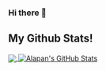 ### Hi there 👋

<!--
**deepak7panwar/deepak7panwar** is a ✨ _special_ ✨ repository because its `README.md` (this file) appears on your GitHub profile.

Here are some ideas to get you started:

- 🔭 I’m currently working on ...
- 🌱 I’m currently learning ...
- 👯 I’m looking to collaborate on ...
- 🤔 I’m looking for help with ...
- 💬 Ask me about ...
- 📫 How to reach me: ...
- 😄 Pronouns: ...
- ⚡ Fun fact: ...
-->

## My Github Stats!
<a href="https://github.com/deepak7panwar/deepak7panwar">
  <img align="center" src="https://github-readme-stats.vercel.app/api/top-langs/?username=deepak7panwar&hide=html,css" />
</a>
<a href="https://github.com/deepak7panwar/deepak7panwar">
  <img align="center" src="https://github-readme-stats.vercel.app/api/?username=deepak7panwar&show_icons=true&theme=default&hide=contribs&line_height=32" alt="Alapan's GitHub Stats" />
</a>

